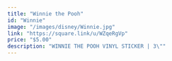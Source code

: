 ```yaml
---
title: "Winnie the Pooh"
id: "Winnie"
image: "/images/disney/Winnie.jpg"
link: "https://square.link/u/WZqeRgVp"
price: "$5.00"
description: "WINNIE THE POOH VINYL STICKER | 3\""
---
```

